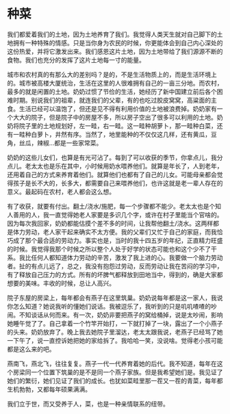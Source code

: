 # 种菜

我们都爱着我们的土地，因为土地养育了我们。我觉得人类天生就对自己脚下的土地拥有一种特殊的情感。只是当你身为农民的时候，你更能体会到自己内心深处的这份热爱，并将它激发出来。我们感恩这片土地，因为土地带给了我们源源不断的食物。我们也充分的发挥了这片土地每一寸的能量。

城市和农村真的有那么大的差别吗？是的，不是生活物质上的，而是生活环境上的。城市被高楼大厦统治，生活在这里的人很难拥有自己的一亩三分地。而农村，最多的就是闲置的土地。奶奶过惯了节俭的生活，她经历了新中国建立前后各个困难时期。别说我们的祖辈，就连我们的父辈，有的也吃过胶皮窝窝，高粱面的主食。生活已经可以温饱了，但还是见不得有利用价值的土地被浪费掉。奶奶家有一个大大的院子，但是院子中的房屋不多，所以房子空出了很多可以利用的土地。奶奶将院子里的土地规划好，左一畦，右一畦。这一畦种胡萝卜，那一畦种白菜，还有一畦种白萝卜，井然有序。当然了，地里能种的不仅仅这几样，还有黄瓜，豆角，丝瓜，辣椒...都是一些家常菜。

奶奶的这些儿女们，也算是有光可沾了。每到了可以收获的季节，你拿点儿，我分点儿。老太太也是乐在其中，小时候用奶水喂养他们。就算是年长了，人到老年，还用着自己的方式来养育着他们。就算他们也都有了自己的儿女。可能母亲都会觉得孩子是长不大的，长多大，都需要自己来喂养他们，也许这就是老一辈人存在的意义。最起码在农村，老人都会这么想。

有了收获，就要有付出。翻土/浇水/施肥，每一个步骤都不能少。老太太也是个知人善用的人，我一直觉得她老人家要是多识几个字，或许在村子里能当个官啥的。因为每次我回家，奶奶都能估摸个差不多的时间，让我帮他翻土/浇水。这两样都是体力劳动，老人家干起来确实不太方便。我的父辈们又忙于自己的家庭，而我恰巧成了那个最合适的劳动力。事实也是，当时的我十四五岁的年纪，正直精力旺盛的时候。我觉得我那个时候之所以整个人处于好学的状态可能也和这个少不了干系。我比任何人都知道体力劳动的辛苦，激发了我上进的心。我要做一个脑力劳动者。扯的有点儿远了，总之，我没有抱怨过劳动，反而劳动让我在苦闷的学习中，有了释放自己压力的方式。所有的坏脾气都释放到田地当中，得到的，确是大家都想要的美味。丰收的时候，总让人高兴。

院子东屋的房梁上，每年都会有燕子在这里筑巢。奶奶说每年都是这一家人，我说你怎么知道？她说我听的懂她们说话。我被逗乐了，我听到的只是叽叽喳喳的吵闹。不知谈话从何而来。有一次，奶奶非要把燕子的窝给桶掉，说是太吵闹，影响她睡午觉了了。自己拿着一个竹竿开始打，一下就打掉了一块，露出了一个小燕子的头来。奶奶放弃了。晚上我去她院子里溜达，老太太跟我说，老燕子已经骂了她一下午了，说一直控诉她把她的家给拆了。我哈哈一笑，没说啥。觉得老小孩可能都是这么来的吧。

燕南飞，燕北飞，往往复复。燕子一代一代养育着她的后代。我不知道，每年在这个房梁同一个位置下筑巢的是不是同一个燕子家族。但是我希望她们是。我见证了她们的繁衍，她们见证了我们的成长。也犹如菜畦里那一茬又一茬的青菜，每年都生机勃勃，又都每年硕果满满。

我们立于世，而又受养于人，菜，也是一种亲情联系的纽带。